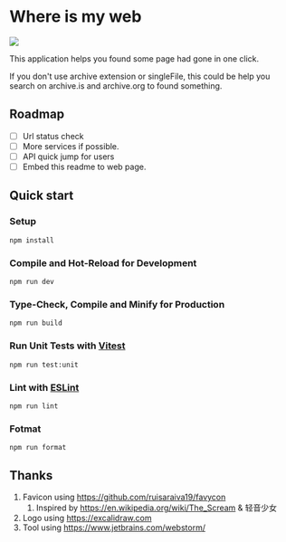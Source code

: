 # Where is my web

![](https://raw.githack.com/bGZo/assets/dev/2025/202506150059983.png)

This application helps you found some page had gone in one click.

If you don't use archive extension or singleFile, this could be help you search on archive.is and archive.org to found something.

## Roadmap

- [ ] Url status check
- [ ] More services if possible.
- [ ] API quick jump for users
- [ ] Embed this readme to web page.

## Quick start

###  Setup

```shell
npm install
```

### Compile and Hot-Reload for Development

```shell
npm run dev
```

### Type-Check, Compile and Minify for Production

```shell
npm run build
```

### Run Unit Tests with [Vitest](https://vitest.dev/)

```shell
npm run test:unit
```

### Lint with [ESLint](https://eslint.org/)

```shell
npm run lint
```

### Fotmat

```shell
npm run format 
```


## Thanks

1. Favicon using https://github.com/ruisaraiva19/favycon
   1. Inspired by https://en.wikipedia.org/wiki/The_Scream & 轻音少女
2. Logo using https://excalidraw.com
3. Tool using https://www.jetbrains.com/webstorm/
